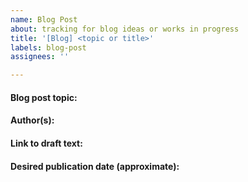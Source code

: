 ```yaml
---
name: Blog Post
about: tracking for blog ideas or works in progress
title: '[Blog] <topic or title>'
labels: blog-post
assignees: ''

---
```


#### Blog post topic: 
#### Author(s): 
#### Link to draft text:
#### Desired publication date (approximate):
